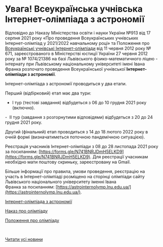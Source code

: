 # Увага! Всеукраїнська учнівська Інтернет-олімпіада з астрономії

Відповідно до Наказу Міністерства освіти і науки України №913 від 17 серпня 2021 року «Про проведення Всеукраїнських учнівських Інтернет-олімпіад у 2021/2022 навчальному році» та Положення про [Всеукраїнські учнівські Інтернет-олімпіади](http://zakon2.rada.gov.ua/laws/show/z0086-12/print1321436545086771#n14) від 11 червня 2012 року № 671, зареєстрованого в Міністерстві юстиції України 27 червня 2012 року за № 1074/21386 на базі Львівського фізико-математичного ліцею - інтернату при Львівському національному університеті імені Івана Франка розпочато проведення Всеукраїнської учнівської **Інтернет-олімпіади з астрономії**.

Інтернет-олімпіада з астрономії проводиться у два етапи.

Перший (відбірковий) етап має два тури:

- І тур (тестові завдання) відбудеться з 06 до 10 грудня 2021 року (включно).

-  ІІ тур (завдання з розгорнутими відповідями) відбудеться з 20 до 24 грудня 2021 року.

Другий (фінальний) етап проводиться з 14 до 18 лютого 2022 року в очній формі (визначатиметься поточною пандемічною ситуацією).

Реєстрація учасників Інтернет-олімпіади з 08 до 28 листопада 2021 року за посиланням: [https://forms.gle/N741BNRJDmH5ELKD9](https://forms.gle/N741BNRJDmH5ELKD9). Для реєстрації учасникам необхідно мати поштову скриньку, зареєстровану на Gmail.

Більше інформації про правила, умови проведення, реєстрацію на участь в Інтернет-олімпіаді розміщено на сторінці олімпіади сайту Львівського національного університету іменні Івана Франка за посиланням: [https://astrointernolymp.lnu.edu.ua/](https://astrointernolymp.lnu.edu.ua/).

[Інтернет-олімпіада з астрономії](/files/blog/увага-всеукраїнська-учнівська-інтернет-олімпіада-з/астрономія-інт-ол.pdf)

[Наказ про олімпіаду](/files/blog/увага-всеукраїнська-учнівська-інтернет-олімпіада-з/наказ-інтернет-олімпіади.pdf)

[Положення про олімпіаду](/files/blog/увага-всеукраїнська-учнівська-інтернет-олімпіада-з/положення-про-інтернет-олімпіади-27062012-зареєстроване.doc)

 

[Читати усі новини](/news)

